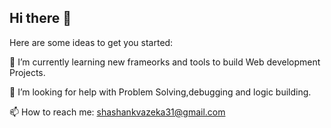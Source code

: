 ## Hi there 👋

Here are some ideas to get you started:


  🌱 I’m currently learning new frameorks and tools to build Web development Projects.
  
  🤔 I’m looking for help with Problem Solving,debugging and logic building.
   
  📫 How to reach me: shashankvazeka31@gmail.com
